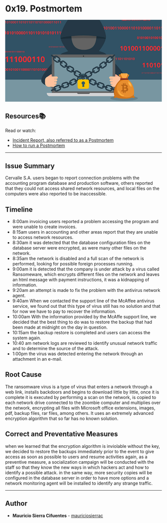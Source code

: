 # 0x19. Postmortem


![Hbnb](https://github.com/mauriciosierrac/holberton-system_engineering-devops/blob/master/0x19-postmortem/antiransomware.jpg)

## Resources:books:
Read or watch:
* [Incident Report, also referred to as a Postmortem](https://intranet.hbtn.io/rltoken/QTu2_ZVW8f-2weQGOQvc9w)
* [How to run a Postmortem](https://intranet.hbtn.io/rltoken/uost5-f-wlp7CV2a6OLVKQ)

---
## Issue Summary

Cervalle S.A. users began to report connection problems with the accounting program database and production software, others reported that they could not access shared network resources, and local files on the computers were also reported to be inaccessible.


## Timeline

 * 8:00am invoicing users reported a problem accessing the program and were unable to create invoices.
 * 8:15am users in accounting and other areas report that they are unable to access network resources.
 * 8:30am it was detected that the database configuration files on the database server were encrypted, as were many other files on the network.
 * 8:35am the network is disabled and a full scan of the network is performed, looking for possible foreign processes running.
 * 9:00am it is detected that the company is under attack by a virus called Ransomeware, which encrypts different files on the network and leaves an html message with payment instructions, it was a kidnapping of information.
 * 9:20am an attempt is made to fix the problem with the antivirus network agent.
 * 9:40am When we contacted the support line of the McAffee antivirus service, we found out that this type of virus still has no solution and that for now we have to pay to recover the information.
 * 10:00am With the information provided by the McAffe support line, we decided that the best thing to do was to restore the backup that had been made at midnight on the day in question.
 * 10:15am the backup restore is completed and users can access the system again.
 * 10:40 am network logs are reviewed to identify unusual network traffic and to determine the source of the attack.
 * 1:00pm the virus was detected entering the network through an attachment in an e-mail.


## Root Cause

The ransomware virus is a type of virus that enters a network through a web link, installs backdoors and begins to download little by little, once it is complete it is executed by performing a scan on the network, is copied to each network drive connected to the zoombie computer and multiplies over the network, encrypting all files with Microsoft office extensions, images, pdf, backup files, rar files, among others.
It uses an extremely advanced encryption algorithm that so far has no known solution.


## Correct and Preventative Measures

when we learned that the encryption algorithm is inviolable without the key, we decided to restore the backups immediately prior to the event to give access as soon as possible to users and resume activities again, as a preventive measure, a socialization campaign will be conducted with the staff so that they know the new ways in which hackers act and how to identify a possible attack.
in the same way, more security copies will be configured in the database server in order to have more options and a network monitoring agent will be installed to identify any strange traffic.




---

## Author
* **Mauricio Sierra Cifuentes** - [mauriciosierrac](https://github.com/mauriciosierrac)